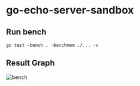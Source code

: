 # go-echo-server-sandbox

## Run bench

```
go test -bench . -benchmem ./... -v
```

## Result Graph

![bench](https://user-images.githubusercontent.com/181991/76637229-b504b480-658d-11ea-926f-37ffdacf45bc.png)

